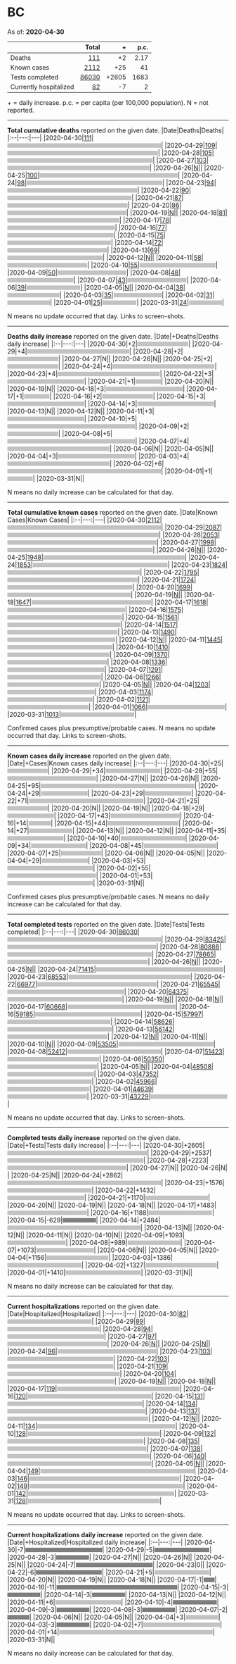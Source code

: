 # BC

As of: **2020-04-30**

||Total|+|p.c.|
|--|---:|---:|---:|
|Deaths|[111](https://github.com/johanley/covid-19-canada/blob/master/data/screenshots/2020-04-30_21h15mADT/bc.png)|+2|2.17|
|Known cases|[2112](https://github.com/johanley/covid-19-canada/blob/master/data/screenshots/2020-04-30_21h15mADT/bc.png)|+25|41|
|Tests completed|[86030](https://github.com/johanley/covid-19-canada/blob/master/data/screenshots/2020-04-30_21h15mADT/bc.png)|+2605|1683|
|Currently hospitalized|[82](https://github.com/johanley/covid-19-canada/blob/master/data/screenshots/2020-04-30_21h15mADT/bc.png)|-7|2|

\+ = daily increase.
p.c. = per capita (per 100,000 population).
N = not reported.



***

**Total cumulative deaths** reported on the given date.
|Date|Deaths|Deaths|
|:--|---:|---|
|2020-04-30|[111](https://github.com/johanley/covid-19-canada/blob/master/data/screenshots/2020-04-30_21h15mADT/bc.png)|<img src='bar.png' height='10' width='350' title='111'>|
|2020-04-29|[109](https://github.com/johanley/covid-19-canada/blob/master/data/screenshots/2020-04-29_21h15mADT/bc.png)|<img src='bar.png' height='10' width='343' title='109'>|
|2020-04-28|[105](https://github.com/johanley/covid-19-canada/blob/master/data/screenshots/2020-04-28_21h15mADT/bc.png)|<img src='bar.png' height='10' width='331' title='105'>|
|2020-04-27|[103](https://github.com/johanley/covid-19-canada/blob/master/data/screenshots/2020-04-27_21h15mADT/bc.png)|<img src='bar.png' height='10' width='324' title='103'>|
|2020-04-26|[N](https://github.com/johanley/covid-19-canada/blob/master/data/screenshots/2020-04-26_21h00mADT/bc.png)|<img src='bar.png' height='10' width='0' title='N'>|
|2020-04-25|[100](https://github.com/johanley/covid-19-canada/blob/master/data/screenshots/2020-04-25_21h30mADT/bc.png)|<img src='bar.png' height='10' width='315' title='100'>|
|2020-04-24|[98](https://github.com/johanley/covid-19-canada/blob/master/data/screenshots/2020-04-24_21h15mADT/bc.png)|<img src='bar.png' height='10' width='309' title='98'>|
|2020-04-23|[94](https://github.com/johanley/covid-19-canada/blob/master/data/screenshots/2020-04-23_21h30mADT/bc.png)|<img src='bar.png' height='10' width='296' title='94'>|
|2020-04-22|[90](https://github.com/johanley/covid-19-canada/blob/master/data/screenshots/2020-04-22_21h30mADT/bc.png)|<img src='bar.png' height='10' width='283' title='90'>|
|2020-04-21|[87](https://github.com/johanley/covid-19-canada/blob/master/data/screenshots/2020-04-21_21h30mADT/bc.png)|<img src='bar.png' height='10' width='274' title='87'>|
|2020-04-20|[86](https://github.com/johanley/covid-19-canada/blob/master/data/screenshots/2020-04-20_21h15mADT/bc.png)|<img src='bar.png' height='10' width='271' title='86'>|
|2020-04-19|[N](https://github.com/johanley/covid-19-canada/blob/master/data/screenshots/2020-04-19_19h30mADT/bc.png)|<img src='bar.png' height='10' width='0' title='N'>|
|2020-04-18|[81](https://github.com/johanley/covid-19-canada/blob/master/data/screenshots/2020-04-18_21h30mADT/bc.png)|<img src='bar.png' height='10' width='255' title='81'>|
|2020-04-17|[78](https://github.com/johanley/covid-19-canada/blob/master/data/screenshots/2020-04-17_21h00mADT/bc.png)|<img src='bar.png' height='10' width='245' title='78'>|
|2020-04-16|[77](https://github.com/johanley/covid-19-canada/blob/master/data/screenshots/2020-04-16_21h00mADT/bc.png)|<img src='bar.png' height='10' width='242' title='77'>|
|2020-04-15|[75](https://github.com/johanley/covid-19-canada/blob/master/data/screenshots/2020-04-15_21h00mADT/bc.png)|<img src='bar.png' height='10' width='236' title='75'>|
|2020-04-14|[72](https://github.com/johanley/covid-19-canada/blob/master/data/screenshots/2020-04-14_21h00mADT/bc.png)|<img src='bar.png' height='10' width='227' title='72'>|
|2020-04-13|[69](https://github.com/johanley/covid-19-canada/blob/master/data/screenshots/2020-04-13_21h00mADT/bc.png)|<img src='bar.png' height='10' width='217' title='69'>|
|2020-04-12|[N](https://github.com/johanley/covid-19-canada/blob/master/data/screenshots/2020-04-12_21h30mADT/bc.png)|<img src='bar.png' height='10' width='0' title='N'>|
|2020-04-11|[58](https://github.com/johanley/covid-19-canada/blob/master/data/screenshots/2020-04-11_21h00mADT/bc.png)|<img src='bar.png' height='10' width='182' title='58'>|
|2020-04-10|[55](https://github.com/johanley/covid-19-canada/blob/master/data/screenshots/2020-04-10_21h30mADT/bc.png)|<img src='bar.png' height='10' width='173' title='55'>|
|2020-04-09|[50](https://github.com/johanley/covid-19-canada/blob/master/data/screenshots/2020-04-09_22h00mADT/bc.png)|<img src='bar.png' height='10' width='157' title='50'>|
|2020-04-08|[48](https://github.com/johanley/covid-19-canada/blob/master/data/screenshots/2020-04-08_21h30mADT/bc.png)|<img src='bar.png' height='10' width='151' title='48'>|
|2020-04-07|[43](https://github.com/johanley/covid-19-canada/blob/master/data/screenshots/2020-04-07_21h45mADT/bc.png)|<img src='bar.png' height='10' width='135' title='43'>|
|2020-04-06|[39](https://github.com/johanley/covid-19-canada/blob/master/data/screenshots/2020-04-06_21h45mADT/bc.png)|<img src='bar.png' height='10' width='122' title='39'>|
|2020-04-05|[N](https://github.com/johanley/covid-19-canada/blob/master/data/screenshots/2020-04-05_21h30mADT/bc.png)|<img src='bar.png' height='10' width='0' title='N'>|
|2020-04-04|[38](https://github.com/johanley/covid-19-canada/blob/master/data/screenshots/2020-04-04_21h00mADT/bc.png)|<img src='bar.png' height='10' width='119' title='38'>|
|2020-04-03|[35](https://github.com/johanley/covid-19-canada/blob/master/data/screenshots/2020-04-03_21h30mADT/bc.png)|<img src='bar.png' height='10' width='110' title='35'>|
|2020-04-02|[31](https://github.com/johanley/covid-19-canada/blob/master/data/screenshots/2020-04-02_22h00mADT/bc.png)|<img src='bar.png' height='10' width='97' title='31'>|
|2020-04-01|[25](https://github.com/johanley/covid-19-canada/blob/master/data/screenshots/2020-04-01_22h00mADT/bc.png)|<img src='bar.png' height='10' width='78' title='25'>|
|2020-03-31|[24](https://github.com/johanley/covid-19-canada/blob/master/data/screenshots/2020-03-31_22h00mADT/bc.png)|<img src='bar.png' height='10' width='75' title='24'>|


N means no update occurred that day. Links to screen-shots.


***

**Deaths daily increase** reported on the given date.
|Date|+Deaths|Deaths daily increase|
|:--|---:|---|
|2020-04-30|+2|<img src='bar.png' height='10' width='116' title='2'>|
|2020-04-29|+4|<img src='bar.png' height='10' width='233' title='4'>|
|2020-04-28|+2|<img src='bar.png' height='10' width='116' title='2'>|
|2020-04-27|N|<img src='bar.png' height='10' width='0' title='N'>|
|2020-04-26|N|<img src='bar.png' height='10' width='0' title='N'>|
|2020-04-25|+2|<img src='bar.png' height='10' width='116' title='2'>|
|2020-04-24|+4|<img src='bar.png' height='10' width='233' title='4'>|
|2020-04-23|+4|<img src='bar.png' height='10' width='233' title='4'>|
|2020-04-22|+3|<img src='bar.png' height='10' width='175' title='3'>|
|2020-04-21|+1|<img src='bar.png' height='10' width='58' title='1'>|
|2020-04-20|N|<img src='bar.png' height='10' width='0' title='N'>|
|2020-04-19|N|<img src='bar.png' height='10' width='0' title='N'>|
|2020-04-18|+3|<img src='bar.png' height='10' width='175' title='3'>|
|2020-04-17|+1|<img src='bar.png' height='10' width='58' title='1'>|
|2020-04-16|+2|<img src='bar.png' height='10' width='116' title='2'>|
|2020-04-15|+3|<img src='bar.png' height='10' width='175' title='3'>|
|2020-04-14|+3|<img src='bar.png' height='10' width='175' title='3'>|
|2020-04-13|N|<img src='bar.png' height='10' width='0' title='N'>|
|2020-04-12|N|<img src='bar.png' height='10' width='0' title='N'>|
|2020-04-11|+3|<img src='bar.png' height='10' width='175' title='3'>|
|2020-04-10|+5|<img src='bar.png' height='10' width='291' title='5'>|
|2020-04-09|+2|<img src='bar.png' height='10' width='116' title='2'>|
|2020-04-08|+5|<img src='bar.png' height='10' width='291' title='5'>|
|2020-04-07|+4|<img src='bar.png' height='10' width='233' title='4'>|
|2020-04-06|N|<img src='bar.png' height='10' width='0' title='N'>|
|2020-04-05|N|<img src='bar.png' height='10' width='0' title='N'>|
|2020-04-04|+3|<img src='bar.png' height='10' width='175' title='3'>|
|2020-04-03|+4|<img src='bar.png' height='10' width='233' title='4'>|
|2020-04-02|+6|<img src='bar.png' height='10' width='350' title='6'>|
|2020-04-01|+1|<img src='bar.png' height='10' width='58' title='1'>|
|2020-03-31|N|<img src='bar.png' height='10' width='0' title='N'>|


N means no daily increase can be calculated for that day.




***

**Total cumulative known cases** reported on the given date.
|Date|Known Cases|Known Cases|
|:--|---:|---|
|2020-04-30|[2112](https://github.com/johanley/covid-19-canada/blob/master/data/screenshots/2020-04-30_21h15mADT/bc.png)|<img src='bar.png' height='10' width='350' title='2112'>|
|2020-04-29|[2087](https://github.com/johanley/covid-19-canada/blob/master/data/screenshots/2020-04-29_21h15mADT/bc.png)|<img src='bar.png' height='10' width='345' title='2087'>|
|2020-04-28|[2053](https://github.com/johanley/covid-19-canada/blob/master/data/screenshots/2020-04-28_21h15mADT/bc.png)|<img src='bar.png' height='10' width='340' title='2053'>|
|2020-04-27|[1998](https://github.com/johanley/covid-19-canada/blob/master/data/screenshots/2020-04-27_21h15mADT/bc.png)|<img src='bar.png' height='10' width='331' title='1998'>|
|2020-04-26|[N](https://github.com/johanley/covid-19-canada/blob/master/data/screenshots/2020-04-26_21h00mADT/bc.png)|<img src='bar.png' height='10' width='0' title='N'>|
|2020-04-25|[1948](https://github.com/johanley/covid-19-canada/blob/master/data/screenshots/2020-04-25_21h30mADT/bc.png)|<img src='bar.png' height='10' width='322' title='1948'>|
|2020-04-24|[1853](https://github.com/johanley/covid-19-canada/blob/master/data/screenshots/2020-04-24_21h15mADT/bc.png)|<img src='bar.png' height='10' width='307' title='1853'>|
|2020-04-23|[1824](https://github.com/johanley/covid-19-canada/blob/master/data/screenshots/2020-04-23_21h30mADT/bc.png)|<img src='bar.png' height='10' width='302' title='1824'>|
|2020-04-22|[1795](https://github.com/johanley/covid-19-canada/blob/master/data/screenshots/2020-04-22_21h30mADT/bc.png)|<img src='bar.png' height='10' width='297' title='1795'>|
|2020-04-21|[1724](https://github.com/johanley/covid-19-canada/blob/master/data/screenshots/2020-04-21_21h30mADT/bc.png)|<img src='bar.png' height='10' width='285' title='1724'>|
|2020-04-20|[1699](https://github.com/johanley/covid-19-canada/blob/master/data/screenshots/2020-04-20_21h15mADT/bc.png)|<img src='bar.png' height='10' width='281' title='1699'>|
|2020-04-19|[N](https://github.com/johanley/covid-19-canada/blob/master/data/screenshots/2020-04-19_19h30mADT/bc.png)|<img src='bar.png' height='10' width='0' title='N'>|
|2020-04-18|[1647](https://github.com/johanley/covid-19-canada/blob/master/data/screenshots/2020-04-18_21h30mADT/bc.png)|<img src='bar.png' height='10' width='272' title='1647'>|
|2020-04-17|[1618](https://github.com/johanley/covid-19-canada/blob/master/data/screenshots/2020-04-17_21h00mADT/bc.png)|<img src='bar.png' height='10' width='268' title='1618'>|
|2020-04-16|[1575](https://github.com/johanley/covid-19-canada/blob/master/data/screenshots/2020-04-16_21h00mADT/bc.png)|<img src='bar.png' height='10' width='261' title='1575'>|
|2020-04-15|[1561](https://github.com/johanley/covid-19-canada/blob/master/data/screenshots/2020-04-15_21h00mADT/bc.png)|<img src='bar.png' height='10' width='258' title='1561'>|
|2020-04-14|[1517](https://github.com/johanley/covid-19-canada/blob/master/data/screenshots/2020-04-14_21h00mADT/bc.png)|<img src='bar.png' height='10' width='251' title='1517'>|
|2020-04-13|[1490](https://github.com/johanley/covid-19-canada/blob/master/data/screenshots/2020-04-13_21h00mADT/bc.png)|<img src='bar.png' height='10' width='246' title='1490'>|
|2020-04-12|[N](https://github.com/johanley/covid-19-canada/blob/master/data/screenshots/2020-04-12_21h30mADT/bc.png)|<img src='bar.png' height='10' width='0' title='N'>|
|2020-04-11|[1445](https://github.com/johanley/covid-19-canada/blob/master/data/screenshots/2020-04-11_21h00mADT/bc.png)|<img src='bar.png' height='10' width='239' title='1445'>|
|2020-04-10|[1410](https://github.com/johanley/covid-19-canada/blob/master/data/screenshots/2020-04-10_21h30mADT/bc.png)|<img src='bar.png' height='10' width='233' title='1410'>|
|2020-04-09|[1370](https://github.com/johanley/covid-19-canada/blob/master/data/screenshots/2020-04-09_22h00mADT/bc.png)|<img src='bar.png' height='10' width='227' title='1370'>|
|2020-04-08|[1336](https://github.com/johanley/covid-19-canada/blob/master/data/screenshots/2020-04-08_21h30mADT/bc.png)|<img src='bar.png' height='10' width='221' title='1336'>|
|2020-04-07|[1291](https://github.com/johanley/covid-19-canada/blob/master/data/screenshots/2020-04-07_21h45mADT/bc.png)|<img src='bar.png' height='10' width='213' title='1291'>|
|2020-04-06|[1266](https://github.com/johanley/covid-19-canada/blob/master/data/screenshots/2020-04-06_21h45mADT/bc.png)|<img src='bar.png' height='10' width='209' title='1266'>|
|2020-04-05|[N](https://github.com/johanley/covid-19-canada/blob/master/data/screenshots/2020-04-05_21h30mADT/bc.png)|<img src='bar.png' height='10' width='0' title='N'>|
|2020-04-04|[1203](https://github.com/johanley/covid-19-canada/blob/master/data/screenshots/2020-04-04_21h00mADT/bc.png)|<img src='bar.png' height='10' width='199' title='1203'>|
|2020-04-03|[1174](https://github.com/johanley/covid-19-canada/blob/master/data/screenshots/2020-04-03_21h30mADT/bc.png)|<img src='bar.png' height='10' width='194' title='1174'>|
|2020-04-02|[1121](https://github.com/johanley/covid-19-canada/blob/master/data/screenshots/2020-04-02_22h00mADT/bc.png)|<img src='bar.png' height='10' width='185' title='1121'>|
|2020-04-01|[1066](https://github.com/johanley/covid-19-canada/blob/master/data/screenshots/2020-04-01_22h00mADT/bc.png)|<img src='bar.png' height='10' width='176' title='1066'>|
|2020-03-31|[1013](https://github.com/johanley/covid-19-canada/blob/master/data/screenshots/2020-03-31_22h00mADT/bc.png)|<img src='bar.png' height='10' width='167' title='1013'>|


Confirmed cases plus presumptive/probable cases. N means no update occurred that day. Links to screen-shots.

***

**Known cases daily increase** reported on the given date.
|Date|+Cases|Known cases daily increase|
|:--|---:|---|
|2020-04-30|+25|<img src='bar.png' height='10' width='92' title='25'>|
|2020-04-29|+34|<img src='bar.png' height='10' width='125' title='34'>|
|2020-04-28|+55|<img src='bar.png' height='10' width='202' title='55'>|
|2020-04-27|N|<img src='bar.png' height='10' width='0' title='N'>|
|2020-04-26|N|<img src='bar.png' height='10' width='0' title='N'>|
|2020-04-25|+95|<img src='bar.png' height='10' width='350' title='95'>|
|2020-04-24|+29|<img src='bar.png' height='10' width='106' title='29'>|
|2020-04-23|+29|<img src='bar.png' height='10' width='106' title='29'>|
|2020-04-22|+71|<img src='bar.png' height='10' width='261' title='71'>|
|2020-04-21|+25|<img src='bar.png' height='10' width='92' title='25'>|
|2020-04-20|N|<img src='bar.png' height='10' width='0' title='N'>|
|2020-04-19|N|<img src='bar.png' height='10' width='0' title='N'>|
|2020-04-18|+29|<img src='bar.png' height='10' width='106' title='29'>|
|2020-04-17|+43|<img src='bar.png' height='10' width='158' title='43'>|
|2020-04-16|+14|<img src='bar.png' height='10' width='51' title='14'>|
|2020-04-15|+44|<img src='bar.png' height='10' width='162' title='44'>|
|2020-04-14|+27|<img src='bar.png' height='10' width='99' title='27'>|
|2020-04-13|N|<img src='bar.png' height='10' width='0' title='N'>|
|2020-04-12|N|<img src='bar.png' height='10' width='0' title='N'>|
|2020-04-11|+35|<img src='bar.png' height='10' width='128' title='35'>|
|2020-04-10|+40|<img src='bar.png' height='10' width='147' title='40'>|
|2020-04-09|+34|<img src='bar.png' height='10' width='125' title='34'>|
|2020-04-08|+45|<img src='bar.png' height='10' width='165' title='45'>|
|2020-04-07|+25|<img src='bar.png' height='10' width='92' title='25'>|
|2020-04-06|N|<img src='bar.png' height='10' width='0' title='N'>|
|2020-04-05|N|<img src='bar.png' height='10' width='0' title='N'>|
|2020-04-04|+29|<img src='bar.png' height='10' width='106' title='29'>|
|2020-04-03|+53|<img src='bar.png' height='10' width='195' title='53'>|
|2020-04-02|+55|<img src='bar.png' height='10' width='202' title='55'>|
|2020-04-01|+53|<img src='bar.png' height='10' width='195' title='53'>|
|2020-03-31|N|<img src='bar.png' height='10' width='0' title='N'>|


Confirmed cases plus presumptive/probable cases. 
N means no daily increase can be calculated for that day.

***




**Total completed tests** reported on the given date.
|Date|Tests|Tests completed|
|:--|---:|---|
|2020-04-30|[86030](https://github.com/johanley/covid-19-canada/blob/master/data/screenshots/2020-04-30_21h15mADT/bc.png)|<img src='bar.png' height='10' width='350' title='86030'>|
|2020-04-29|[83425](https://github.com/johanley/covid-19-canada/blob/master/data/screenshots/2020-04-29_21h15mADT/bc.png)|<img src='bar.png' height='10' width='339' title='83425'>|
|2020-04-28|[80888](https://github.com/johanley/covid-19-canada/blob/master/data/screenshots/2020-04-28_21h15mADT/bc.png)|<img src='bar.png' height='10' width='329' title='80888'>|
|2020-04-27|[78665](https://github.com/johanley/covid-19-canada/blob/master/data/screenshots/2020-04-27_21h15mADT/bc.png)|<img src='bar.png' height='10' width='320' title='78665'>|
|2020-04-26|[N](https://github.com/johanley/covid-19-canada/blob/master/data/screenshots/2020-04-26_21h00mADT/bc.png)|<img src='bar.png' height='10' width='0' title='N'>|
|2020-04-25|[N](https://github.com/johanley/covid-19-canada/blob/master/data/screenshots/2020-04-25_21h30mADT/bc.png)|<img src='bar.png' height='10' width='0' title='N'>|
|2020-04-24|[71415](https://github.com/johanley/covid-19-canada/blob/master/data/screenshots/2020-04-24_21h15mADT/bc.png)|<img src='bar.png' height='10' width='290' title='71415'>|
|2020-04-23|[68553](https://github.com/johanley/covid-19-canada/blob/master/data/screenshots/2020-04-23_21h30mADT/bc.png)|<img src='bar.png' height='10' width='278' title='68553'>|
|2020-04-22|[66977](https://github.com/johanley/covid-19-canada/blob/master/data/screenshots/2020-04-22_21h30mADT/bc.png)|<img src='bar.png' height='10' width='272' title='66977'>|
|2020-04-21|[65545](https://github.com/johanley/covid-19-canada/blob/master/data/screenshots/2020-04-21_21h30mADT/bc.png)|<img src='bar.png' height='10' width='266' title='65545'>|
|2020-04-20|[64375](https://github.com/johanley/covid-19-canada/blob/master/data/screenshots/2020-04-20_21h15mADT/bc.png)|<img src='bar.png' height='10' width='261' title='64375'>|
|2020-04-19|[N](https://github.com/johanley/covid-19-canada/blob/master/data/screenshots/2020-04-19_19h30mADT/bc.png)|<img src='bar.png' height='10' width='0' title='N'>|
|2020-04-18|[N](https://github.com/johanley/covid-19-canada/blob/master/data/screenshots/2020-04-18_21h30mADT/bc.png)|<img src='bar.png' height='10' width='0' title='N'>|
|2020-04-17|[60668](https://github.com/johanley/covid-19-canada/blob/master/data/screenshots/2020-04-17_21h00mADT/bc.png)|<img src='bar.png' height='10' width='246' title='60668'>|
|2020-04-16|[59185](https://github.com/johanley/covid-19-canada/blob/master/data/screenshots/2020-04-16_21h00mADT/bc.png)|<img src='bar.png' height='10' width='240' title='59185'>|
|2020-04-15|[57997](https://github.com/johanley/covid-19-canada/blob/master/data/screenshots/2020-04-15_21h00mADT/bc.png)|<img src='bar.png' height='10' width='235' title='57997'>|
|2020-04-14|[58626](https://github.com/johanley/covid-19-canada/blob/master/data/screenshots/2020-04-14_21h00mADT/bc.png)|<img src='bar.png' height='10' width='238' title='58626'>|
|2020-04-13|[56142](https://github.com/johanley/covid-19-canada/blob/master/data/screenshots/2020-04-13_21h00mADT/bc.png)|<img src='bar.png' height='10' width='228' title='56142'>|
|2020-04-12|[N](https://github.com/johanley/covid-19-canada/blob/master/data/screenshots/2020-04-12_21h30mADT/bc.png)|<img src='bar.png' height='10' width='0' title='N'>|
|2020-04-11|[N](https://github.com/johanley/covid-19-canada/blob/master/data/screenshots/2020-04-11_21h00mADT/bc.png)|<img src='bar.png' height='10' width='0' title='N'>|
|2020-04-10|[N](https://github.com/johanley/covid-19-canada/blob/master/data/screenshots/2020-04-10_21h30mADT/bc.png)|<img src='bar.png' height='10' width='0' title='N'>|
|2020-04-09|[53505](https://github.com/johanley/covid-19-canada/blob/master/data/screenshots/2020-04-09_22h00mADT/bc.png)|<img src='bar.png' height='10' width='217' title='53505'>|
|2020-04-08|[52412](https://github.com/johanley/covid-19-canada/blob/master/data/screenshots/2020-04-08_21h30mADT/bc.png)|<img src='bar.png' height='10' width='213' title='52412'>|
|2020-04-07|[51423](https://github.com/johanley/covid-19-canada/blob/master/data/screenshots/2020-04-07_21h45mADT/bc.png)|<img src='bar.png' height='10' width='209' title='51423'>|
|2020-04-06|[50350](https://github.com/johanley/covid-19-canada/blob/master/data/screenshots/2020-04-06_21h45mADT/bc.png)|<img src='bar.png' height='10' width='204' title='50350'>|
|2020-04-05|[N](https://github.com/johanley/covid-19-canada/blob/master/data/screenshots/2020-04-05_21h30mADT/bc.png)|<img src='bar.png' height='10' width='0' title='N'>|
|2020-04-04|[48508](https://github.com/johanley/covid-19-canada/blob/master/data/screenshots/2020-04-04_21h00mADT/bc.png)|<img src='bar.png' height='10' width='197' title='48508'>|
|2020-04-03|[47352](https://github.com/johanley/covid-19-canada/blob/master/data/screenshots/2020-04-03_21h30mADT/bc.png)|<img src='bar.png' height='10' width='192' title='47352'>|
|2020-04-02|[45966](https://github.com/johanley/covid-19-canada/blob/master/data/screenshots/2020-04-02_22h00mADT/bc.png)|<img src='bar.png' height='10' width='187' title='45966'>|
|2020-04-01|[44639](https://github.com/johanley/covid-19-canada/blob/master/data/screenshots/2020-04-01_22h00mADT/bc.png)|<img src='bar.png' height='10' width='181' title='44639'>|
|2020-03-31|[43229](https://github.com/johanley/covid-19-canada/blob/master/data/screenshots/2020-03-31_22h00mADT/bc.png)|<img src='bar.png' height='10' width='175' title='43229'>|


N means no update occurred that day. Links to screen-shots.

***

**Completed tests daily increase** reported on the given date.
|Date|+Tests|Tests daily increase|
|:--|---:|---|
|2020-04-30|+2605|<img src='bar.png' height='10' width='318' title='2605'>|
|2020-04-29|+2537|<img src='bar.png' height='10' width='310' title='2537'>|
|2020-04-28|+2223|<img src='bar.png' height='10' width='271' title='2223'>|
|2020-04-27|N|<img src='bar.png' height='10' width='0' title='N'>|
|2020-04-26|N|<img src='bar.png' height='10' width='0' title='N'>|
|2020-04-25|N|<img src='bar.png' height='10' width='0' title='N'>|
|2020-04-24|+2862|<img src='bar.png' height='10' width='350' title='2862'>|
|2020-04-23|+1576|<img src='bar.png' height='10' width='192' title='1576'>|
|2020-04-22|+1432|<img src='bar.png' height='10' width='175' title='1432'>|
|2020-04-21|+1170|<img src='bar.png' height='10' width='143' title='1170'>|
|2020-04-20|N|<img src='bar.png' height='10' width='0' title='N'>|
|2020-04-19|N|<img src='bar.png' height='10' width='0' title='N'>|
|2020-04-18|N|<img src='bar.png' height='10' width='0' title='N'>|
|2020-04-17|+1483|<img src='bar.png' height='10' width='181' title='1483'>|
|2020-04-16|+1188|<img src='bar.png' height='10' width='145' title='1188'>|
|2020-04-15|-629|<img src='negative.png' height='10' width='76' title='-629'>|
|2020-04-14|+2484|<img src='bar.png' height='10' width='303' title='2484'>|
|2020-04-13|N|<img src='bar.png' height='10' width='0' title='N'>|
|2020-04-12|N|<img src='bar.png' height='10' width='0' title='N'>|
|2020-04-11|N|<img src='bar.png' height='10' width='0' title='N'>|
|2020-04-10|N|<img src='bar.png' height='10' width='0' title='N'>|
|2020-04-09|+1093|<img src='bar.png' height='10' width='133' title='1093'>|
|2020-04-08|+989|<img src='bar.png' height='10' width='120' title='989'>|
|2020-04-07|+1073|<img src='bar.png' height='10' width='131' title='1073'>|
|2020-04-06|N|<img src='bar.png' height='10' width='0' title='N'>|
|2020-04-05|N|<img src='bar.png' height='10' width='0' title='N'>|
|2020-04-04|+1156|<img src='bar.png' height='10' width='141' title='1156'>|
|2020-04-03|+1386|<img src='bar.png' height='10' width='169' title='1386'>|
|2020-04-02|+1327|<img src='bar.png' height='10' width='162' title='1327'>|
|2020-04-01|+1410|<img src='bar.png' height='10' width='172' title='1410'>|
|2020-03-31|N|<img src='bar.png' height='10' width='0' title='N'>|


N means no daily increase can be calculated for that day.

***


**Current hospitalizations** reported on the given date.
|Date|Hospitalized|Hospitalized|
|:--|---:|---|
|2020-04-30|[82](https://github.com/johanley/covid-19-canada/blob/master/data/screenshots/2020-04-30_21h15mADT/bc.png)|<img src='bar.png' height='10' width='192' title='82'>|
|2020-04-29|[89](https://github.com/johanley/covid-19-canada/blob/master/data/screenshots/2020-04-29_21h15mADT/bc.png)|<img src='bar.png' height='10' width='209' title='89'>|
|2020-04-28|[94](https://github.com/johanley/covid-19-canada/blob/master/data/screenshots/2020-04-28_21h15mADT/bc.png)|<img src='bar.png' height='10' width='220' title='94'>|
|2020-04-27|[97](https://github.com/johanley/covid-19-canada/blob/master/data/screenshots/2020-04-27_21h15mADT/bc.png)|<img src='bar.png' height='10' width='227' title='97'>|
|2020-04-26|[N](https://github.com/johanley/covid-19-canada/blob/master/data/screenshots/2020-04-26_21h00mADT/bc.png)|<img src='bar.png' height='10' width='0' title='N'>|
|2020-04-25|[N](https://github.com/johanley/covid-19-canada/blob/master/data/screenshots/2020-04-25_21h30mADT/bc.png)|<img src='bar.png' height='10' width='0' title='N'>|
|2020-04-24|[96](https://github.com/johanley/covid-19-canada/blob/master/data/screenshots/2020-04-24_21h15mADT/bc.png)|<img src='bar.png' height='10' width='225' title='96'>|
|2020-04-23|[103](https://github.com/johanley/covid-19-canada/blob/master/data/screenshots/2020-04-23_21h30mADT/bc.png)|<img src='bar.png' height='10' width='241' title='103'>|
|2020-04-22|[103](https://github.com/johanley/covid-19-canada/blob/master/data/screenshots/2020-04-22_21h30mADT/bc.png)|<img src='bar.png' height='10' width='241' title='103'>|
|2020-04-21|[109](https://github.com/johanley/covid-19-canada/blob/master/data/screenshots/2020-04-21_21h30mADT/bc.png)|<img src='bar.png' height='10' width='256' title='109'>|
|2020-04-20|[104](https://github.com/johanley/covid-19-canada/blob/master/data/screenshots/2020-04-20_21h15mADT/bc.png)|<img src='bar.png' height='10' width='244' title='104'>|
|2020-04-19|[N](https://github.com/johanley/covid-19-canada/blob/master/data/screenshots/2020-04-19_19h30mADT/bc.png)|<img src='bar.png' height='10' width='0' title='N'>|
|2020-04-18|[N](https://github.com/johanley/covid-19-canada/blob/master/data/screenshots/2020-04-18_21h30mADT/bc.png)|<img src='bar.png' height='10' width='0' title='N'>|
|2020-04-17|[119](https://github.com/johanley/covid-19-canada/blob/master/data/screenshots/2020-04-17_21h00mADT/bc.png)|<img src='bar.png' height='10' width='279' title='119'>|
|2020-04-16|[120](https://github.com/johanley/covid-19-canada/blob/master/data/screenshots/2020-04-16_21h00mADT/bc.png)|<img src='bar.png' height='10' width='281' title='120'>|
|2020-04-15|[131](https://github.com/johanley/covid-19-canada/blob/master/data/screenshots/2020-04-15_21h00mADT/bc.png)|<img src='bar.png' height='10' width='307' title='131'>|
|2020-04-14|[134](https://github.com/johanley/covid-19-canada/blob/master/data/screenshots/2020-04-14_21h00mADT/bc.png)|<img src='bar.png' height='10' width='314' title='134'>|
|2020-04-13|[137](https://github.com/johanley/covid-19-canada/blob/master/data/screenshots/2020-04-13_21h00mADT/bc.png)|<img src='bar.png' height='10' width='321' title='137'>|
|2020-04-12|[N](https://github.com/johanley/covid-19-canada/blob/master/data/screenshots/2020-04-12_21h30mADT/bc.png)|<img src='bar.png' height='10' width='0' title='N'>|
|2020-04-11|[134](https://github.com/johanley/covid-19-canada/blob/master/data/screenshots/2020-04-11_21h00mADT/bc.png)|<img src='bar.png' height='10' width='314' title='134'>|
|2020-04-10|[128](https://github.com/johanley/covid-19-canada/blob/master/data/screenshots/2020-04-10_21h30mADT/bc.png)|<img src='bar.png' height='10' width='300' title='128'>|
|2020-04-09|[132](https://github.com/johanley/covid-19-canada/blob/master/data/screenshots/2020-04-09_22h00mADT/bc.png)|<img src='bar.png' height='10' width='310' title='132'>|
|2020-04-08|[135](https://github.com/johanley/covid-19-canada/blob/master/data/screenshots/2020-04-08_21h30mADT/bc.png)|<img src='bar.png' height='10' width='317' title='135'>|
|2020-04-07|[138](https://github.com/johanley/covid-19-canada/blob/master/data/screenshots/2020-04-07_21h45mADT/bc.png)|<img src='bar.png' height='10' width='324' title='138'>|
|2020-04-06|[140](https://github.com/johanley/covid-19-canada/blob/master/data/screenshots/2020-04-06_21h45mADT/bc.png)|<img src='bar.png' height='10' width='328' title='140'>|
|2020-04-05|[N](https://github.com/johanley/covid-19-canada/blob/master/data/screenshots/2020-04-05_21h30mADT/bc.png)|<img src='bar.png' height='10' width='0' title='N'>|
|2020-04-04|[149](https://github.com/johanley/covid-19-canada/blob/master/data/screenshots/2020-04-04_21h00mADT/bc.png)|<img src='bar.png' height='10' width='350' title='149'>|
|2020-04-03|[146](https://github.com/johanley/covid-19-canada/blob/master/data/screenshots/2020-04-03_21h30mADT/bc.png)|<img src='bar.png' height='10' width='342' title='146'>|
|2020-04-02|[149](https://github.com/johanley/covid-19-canada/blob/master/data/screenshots/2020-04-02_22h00mADT/bc.png)|<img src='bar.png' height='10' width='350' title='149'>|
|2020-04-01|[142](https://github.com/johanley/covid-19-canada/blob/master/data/screenshots/2020-04-01_22h00mADT/bc.png)|<img src='bar.png' height='10' width='333' title='142'>|
|2020-03-31|[128](https://github.com/johanley/covid-19-canada/blob/master/data/screenshots/2020-03-31_22h00mADT/bc.png)|<img src='bar.png' height='10' width='300' title='128'>|


N means no update occurred that day. Links to screen-shots.

***

**Current hospitalizations daily increase** reported on the given date.
|Date|+Hospitalized|Hospitalized daily increase|
|:--|---:|---|
|2020-04-30|-7|<img src='negative.png' height='10' width='175' title='-7'>|
|2020-04-29|-5|<img src='negative.png' height='10' width='125' title='-5'>|
|2020-04-28|-3|<img src='negative.png' height='10' width='75' title='-3'>|
|2020-04-27|N|<img src='bar.png' height='10' width='0' title='N'>|
|2020-04-26|N|<img src='bar.png' height='10' width='0' title='N'>|
|2020-04-25|N|<img src='bar.png' height='10' width='0' title='N'>|
|2020-04-24|-7|<img src='negative.png' height='10' width='175' title='-7'>|
|2020-04-23|0|<img src='bar.png' height='10' width='0' title='0'>|
|2020-04-22|-6|<img src='negative.png' height='10' width='150' title='-6'>|
|2020-04-21|+5|<img src='bar.png' height='10' width='125' title='5'>|
|2020-04-20|N|<img src='bar.png' height='10' width='0' title='N'>|
|2020-04-19|N|<img src='bar.png' height='10' width='0' title='N'>|
|2020-04-18|N|<img src='bar.png' height='10' width='0' title='N'>|
|2020-04-17|-1|<img src='negative.png' height='10' width='25' title='-1'>|
|2020-04-16|-11|<img src='negative.png' height='10' width='275' title='-11'>|
|2020-04-15|-3|<img src='negative.png' height='10' width='75' title='-3'>|
|2020-04-14|-3|<img src='negative.png' height='10' width='75' title='-3'>|
|2020-04-13|N|<img src='bar.png' height='10' width='0' title='N'>|
|2020-04-12|N|<img src='bar.png' height='10' width='0' title='N'>|
|2020-04-11|+6|<img src='bar.png' height='10' width='150' title='6'>|
|2020-04-10|-4|<img src='negative.png' height='10' width='100' title='-4'>|
|2020-04-09|-3|<img src='negative.png' height='10' width='75' title='-3'>|
|2020-04-08|-3|<img src='negative.png' height='10' width='75' title='-3'>|
|2020-04-07|-2|<img src='negative.png' height='10' width='50' title='-2'>|
|2020-04-06|N|<img src='bar.png' height='10' width='0' title='N'>|
|2020-04-05|N|<img src='bar.png' height='10' width='0' title='N'>|
|2020-04-04|+3|<img src='bar.png' height='10' width='75' title='3'>|
|2020-04-03|-3|<img src='negative.png' height='10' width='75' title='-3'>|
|2020-04-02|+7|<img src='bar.png' height='10' width='175' title='7'>|
|2020-04-01|+14|<img src='bar.png' height='10' width='350' title='14'>|
|2020-03-31|N|<img src='bar.png' height='10' width='0' title='N'>|


N means no daily increase can be calculated for that day.

